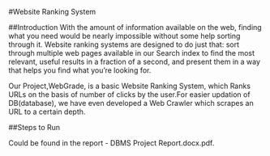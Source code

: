 #Website Ranking System

##Introduction
With the amount of information available on the web, finding what you need would be nearly impossible without some help sorting through it. Website ranking systems are designed to do just that: sort through multiple web pages available in our Search index to find the most relevant, useful results in a fraction of a second, and present them in a way that helps you find what you’re looking for.

Our Project,WebGrade, is a basic Website Ranking System, which Ranks URLs on the basis of number of clicks by the user.For easier updation of DB(database), we have even developed a Web Crawler which scrapes an URL to a certain depth.

##Steps to Run 

Could be found in the report - DBMS Project Report.docx.pdf. 

